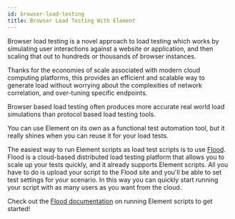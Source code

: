 ```yaml
---
id: browser-load-testing
title: Browser Load Testing With Element
---
```


Browser load testing is a novel approach to load testing which works by simulating user interactions against a website or application, and then scaling that out to hundreds or thousands of browser instances.

Thanks for the economies of scale associated with modern cloud computing platforms, this provides an efficient and scalable way to generate load without worrying about the complexities of network correlation, and over-tuning specific endpoints.

Browser based load testing often produces more accurate real world load simulations than protocol based load testing tools.

You can use Element on its own as a functional test automation tool, but it really shines when you can reuse it for your load tests.

The easiest way to run Element scripts as load test scripts is to use [Flood](https://flood.io). Flood is a cloud-based distributed load testing platform that allows you to scale up your tests quickly, and it already supports Element scripts. All you have to do is upload your script to the Flood site and you'll be able to set test settings for your scenario. In this way you can quickly start running your script with as many users as you want from the cloud.

Check out the [Flood documentation](https://guides.flood.io/scripting-and-tools/flood-element/getting-started-with-element) on running Element scripts to get started!
